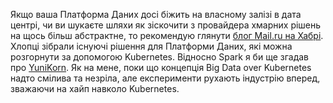 Якщо ваша Платформа Даних досі біжить на власному залізі в дата центрі, чи ви шукаєте шляхи як зіскочити з провайдера хмарних рішень на щось більш абстрактне, то рекомендую глянути [блог Mail.ru на Хабрі](https://habr.com/ru/company/mailru/blog/564680/). Хлопці зібрали існуючі рішення для Платформи Даних, які можна розгорнути за допомогою Kubernetes. Відносно Spark я би ще згадав про [YuniKorn](https://cwiki.apache.org/confluence/display/INCUBATOR/YuniKornProposal). Як на мене, поки що концепція Big Data over Kubernetes надто смілива та незріла, але експерименти рухають індустрію вперед, зважаючи на хайп навколо Kubernetes.